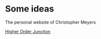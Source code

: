 # Some ideas

The personal website of Christopher Meyers

[Higher Order Junction](higher-order-junction.md)
